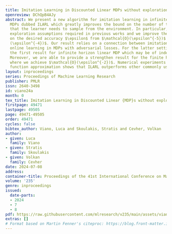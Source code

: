 ```yaml
---
title: Imitation Learning in Discounted Linear MDPs without exploration assumptions
openreview: DChQpB4AJy
abstract: We present a new algorithm for imitation learning in infinite horizon linear
  MDPs dubbed ILARL which greatly improves the bound on the number of trajectories
  that the learner needs to sample from the environment. In particular, we remove
  exploration assumptions required in previous works and we improve the dependence
  on the desired accuracy $\epsilon$ from $\mathcal{O}(\epsilon^{-5})$ to $\mathcal{O}
  (\epsilon^{-4})$. Our result relies on a connection between imitation learning and
  online learning in MDPs with adversarial losses. For the latter setting, we present
  the first result for infinite horizon linear MDP which may be of independent interest.
  Moreover, we are able to provide a strengthen result for the finite horizon case
  where we achieve $\mathcal{O}(\epsilon^{-2})$. Numerical experiments with linear
  function approximation shows that ILARL outperforms other commonly used algorithms.
layout: inproceedings
series: Proceedings of Machine Learning Research
publisher: PMLR
issn: 2640-3498
id: viano24a
month: 0
tex_title: Imitation Learning in Discounted Linear {MDP}s without exploration assumptions
firstpage: 49471
lastpage: 49505
page: 49471-49505
order: 49471
cycles: false
bibtex_author: Viano, Luca and Skoulakis, Stratis and Cevher, Volkan
author:
- given: Luca
  family: Viano
- given: Stratis
  family: Skoulakis
- given: Volkan
  family: Cevher
date: 2024-07-08
address:
container-title: Proceedings of the 41st International Conference on Machine Learning
volume: '235'
genre: inproceedings
issued:
  date-parts:
  - 2024
  - 7
  - 8
pdf: https://raw.githubusercontent.com/mlresearch/v235/main/assets/viano24a/viano24a.pdf
extras: []
# Format based on Martin Fenner's citeproc: https://blog.front-matter.io/posts/citeproc-yaml-for-bibliographies/
---
```

